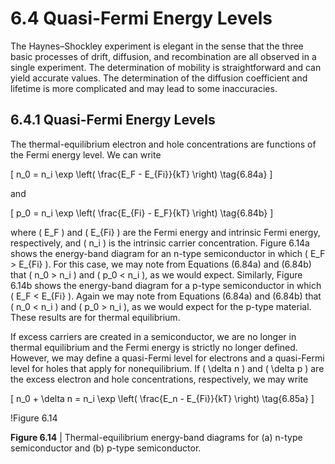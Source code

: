 # 6.4 Quasi-Fermi Energy Levels

The Haynes–Shockley experiment is elegant in the sense that the three basic processes of drift, diffusion, and recombination are all observed in a single experiment. The determination of mobility is straightforward and can yield accurate values. The determination of the diffusion coefficient and lifetime is more complicated and may lead to some inaccuracies.

## 6.4.1 Quasi-Fermi Energy Levels

The thermal-equilibrium electron and hole concentrations are functions of the Fermi energy level. We can write

\[
n_0 = n_i \exp \left( \frac{E_F - E_{Fi}}{kT} \right) \tag{6.84a}
\]

and

\[
p_0 = n_i \exp \left( \frac{E_{Fi} - E_F}{kT} \right) \tag{6.84b}
\]

where \( E_F \) and \( E_{Fi} \) are the Fermi energy and intrinsic Fermi energy, respectively, and \( n_i \) is the intrinsic carrier concentration. Figure 6.14a shows the energy-band diagram for an n-type semiconductor in which \( E_F > E_{Fi} \). For this case, we may note from Equations (6.84a) and (6.84b) that \( n_0 > n_i \) and \( p_0 < n_i \), as we would expect. Similarly, Figure 6.14b shows the energy-band diagram for a p-type semiconductor in which \( E_F < E_{Fi} \). Again we may note from Equations (6.84a) and (6.84b) that \( n_0 < n_i \) and \( p_0 > n_i \), as we would expect for the p-type material. These results are for thermal equilibrium.

If excess carriers are created in a semiconductor, we are no longer in thermal equilibrium and the Fermi energy is strictly no longer defined. However, we may define a quasi-Fermi level for electrons and a quasi-Fermi level for holes that apply for nonequilibrium. If \( \delta n \) and \( \delta p \) are the excess electron and hole concentrations, respectively, we may write

\[
n_0 + \delta n = n_i \exp \left( \frac{E_n - E_{Fi}}{kT} \right) \tag{6.85a}
\]

!Figure 6.14

**Figure 6.14** | Thermal-equilibrium energy-band diagrams for (a) n-type semiconductor and (b) p-type semiconductor.
